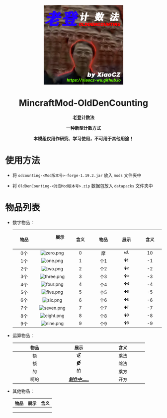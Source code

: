 <div align="center">
<img src=".\images\logo.png" alt="logo.png" width="256" height="256" />

# MincraftMod-OldDenCounting

**老登计数法**

**一种新型计数方式**

**本模组仅用作研究、学习使用，不可用于其他用途！**

</div>

# 使用方法

- 将 `odcounting-<Mod版本号>-forge-1.19.2.jar` 放入 `mods` 文件夹中

- 将 `OldDenCounting-<对应Mod版本号>.zip` 数据包放入 `datapacks` 文件夹中

# 物品列表

- 数字物品：

  | <img width=50/>物品<img width=50/> | <img width=50/>展示<img width=50/> | <img width=50/>含义<img width=50/> | <img width=50/>物品<img width=50/> |  <img width=50/>展示<img width=50/>  | <img width=50/>含义<img width=50/> |
  | :--------------------------------: | :--------------------------------: | :--------------------------------: | :--------------------------------: | :----------------------------------: | :--------------------------------: |
  |                0个                 |   ![zero.png](./images/zero.png)   |                 0                  |                 摩                 |     ![mol.png](./images/mol.png)     |                 10                 |
  |                1个                 |    ![one.png](./images/one.png)    |                 1                  |                个1                 |   ![m_one.png](./images/m_one.png)   |                 -1                 |
  |                2个                 |    ![two.png](./images/two.png)    |                 2                  |                个2                 |   ![m_two.png](./images/m_two.png)   |                 -2                 |
  |                3个                 |  ![three.png](./images/three.png)  |                 3                  |                个3                 | ![m_three.png](./images/m_three.png) |                 -3                 |
  |                4个                 |   ![four.png](./images/four.png)   |                 4                  |                个4                 |  ![m_four.png](./images/m_four.png)  |                 -4                 |
  |                5个                 |   ![five.png](./images/five.png)   |                 5                  |                个5                 |  ![m_five.png](./images/m_five.png)  |                 -5                 |
  |                6个                 |    ![six.png](./images/six.png)    |                 6                  |                个6                 |   ![m_six.png](./images/m_six.png)   |                 -6                 |
  |                7个                 |  ![seven.png](./images/seven.png)  |                 7                  |                个7                 | ![m_seven.png](./images/m_seven.png) |                 -7                 |
  |                8个                 |  ![eight.png](./images/eight.png)  |                 8                  |                个8                 | ![m_eight.png](./images/m_eight.png) |                 -8                 |
  |                9个                 |   ![nine.png](./images/nine.png)   |                 9                  |                个9                 |  ![m_nine.png](./images/m_nine.png)  |                 -9                 |

- 运算物品：

  | <img width=50/>物品<img width=50/> | <img width=50/>展示<img width=50/> | <img width=50/>含义<img width=50/> |
  | :--------------------------------: | :--------------------------------: | :--------------------------------: |
  |                 额                 |      ![e.png](./images/e.png)      |                乘法                |
  |                 额                 |    ![e_2.png](./images/e_2.png)    |                除法                |
  |                 的                 |    ![pow.png](./images/pow.png)    |                乘方                |
  |                啊的                |     ***<u>制作中......</u>***      |                开方                |

- 其他物品：

  | 物品 | 展示 | 含义 |
  | :--: | :--: | :--: |
  |      |      |      |
  |      |      |      |
  |      |      |      |

  